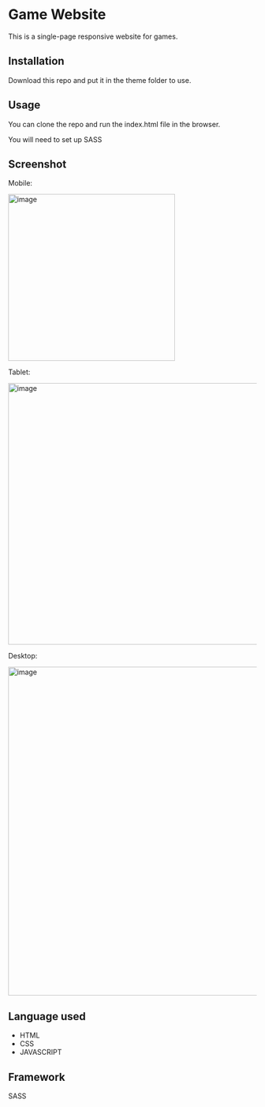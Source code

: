 # Game Website

This is a single-page responsive website for games.
## Installation

Download this repo and put it in the theme folder to use.

## Usage

You can clone the repo and run the index.html file in the browser.

You will need to set up SASS 


## Screenshot

Mobile:

<img width="338" alt="image" src="https://github.com/TobiA34/Game-website/assets/36420903/c1dd1b86-a201-4518-9700-754e27337522">

Tablet:

<img width="530" alt="image" src="https://github.com/TobiA34/Game-website/assets/36420903/2d13197c-af0c-48bc-b094-f5bb7b2de67d">

Desktop:


<img width="666" alt="image" src="https://github.com/TobiA34/Game-website/assets/36420903/7f06b0ba-3afe-4caa-b2a4-80a76443ad70">


## Language used
- HTML
- CSS
- JAVASCRIPT

## Framework
SASS